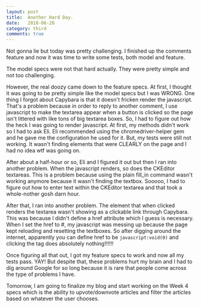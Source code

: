 ```yaml
---
layout: post
title:  Another Hard Day.
date:   2018-06-20
category: third
comments: true
---
```


Not gonna lie but today was pretty challenging. I finished up the comments feature and now it was time to write some tests, both model and feature. 

The model specs were not that hard actually. They were pretty simple and not too challenging. 

However, the real doozy came down to the feature specs. At first, I thought it was going to be pretty simple like the model specs but I was WRONG. One thing I forgot about Capybara is that it doesn't fricken render the javascript. That's a problem because in order to reply to another comment, I use javascript to make the textarea appear when a button is clicked so the page isn't littered with like tons of big textarea boxes. So, I had to figure out how the heck I was going to render javascript. At first, my methods didn't work so I had to ask Eli. Eli recommended using the chromedriver-helper gem and he gave me the configuration he used for it. But, my tests were still not working. It wasn't finding elements that were CLEARLY on the page and I had no idea wtf was going on. 

After about a half-hour or so, Eli and I figured it out but then I ran into another problem. When the javascript renders, so does the CKEditor textareas. This is a problem because using the plain fill_in command wasn't working anymore because it wasn't finding the textbox. Sooooo, I had to figure out how to enter text within the CKEditor textarea and that took a whole-nother gosh darn hour. 

After that, I ran into another problem. The <a> element that when clicked renders the textarea wasn't showing as a clickable link through Capybara. This was because I didn't define a href attribute which I guess is necessary. When I set the href to #, my javascript was messing up because the page kept reloading and resetting the textboxes. So after digging around the internet, apparently you can define href to be `javascript:void(0)` and clicking the <a> tag does absolutely nothing!!!!!!
    
Once figuring all that out, I got my feature specs to work and now all my tests pass. YAY! But despite that, these problems hurt my brain and I had to dig around Google for so long because it is rare that people come across the type of problems I have. 

Tomorrow, I am going to finalize my blog and start working on the Week 4 specs which is the ability to upvote/downvote articles and filter the articles based on whatever the user chooses. 